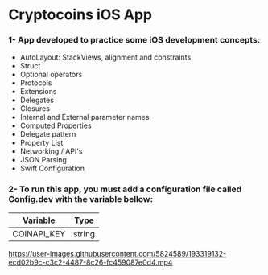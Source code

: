 # Cryptocoins iOS App

### 1- App developed to practice some iOS development concepts:
  - AutoLayout: StackViews, alignment and constraints
  - Struct
  - Optional operators
  - Protocols
  - Extensions
  - Delegates
  - Closures
  - Internal and External parameter names
  - Computed Properties
  - Delegate pattern
  - Property List
  - Networking / API's
  - JSON Parsing
  - Swift Configuration
  
 ### 2- To run this app, you must add a configuration file called Config.dev with the variable bellow:
 | Variable | Type |
|--|--|
| COINAPI_KEY | string |

https://user-images.githubusercontent.com/5824589/193319132-ecd02b9c-c3c2-4487-8c26-fc459087e0d4.mp4
  
